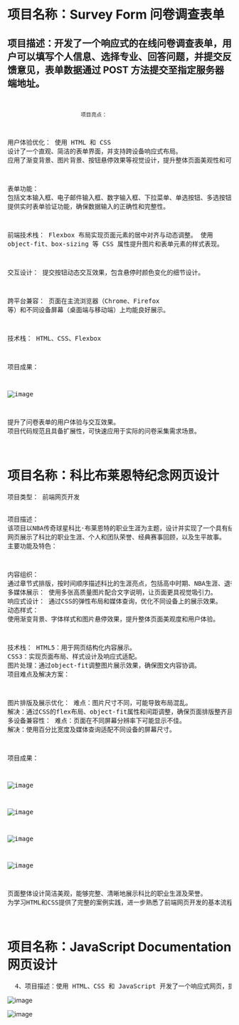 <h1>项目名称：Survey Form 问卷调查表单</h1>
<h2>项目描述：开发了一个响应式的在线问卷调查表单，用户可以填写个人信息、选择专业、回答问题，并提交反馈意见，表单数据通过 POST 方法提交至指定服务器端地址。</h2>
<pre>

  
                           项目亮点：
                           
                           
用户体验优化：
使用 HTML 和 CSS 设计了一个直观、简洁的表单界面，并支持跨设备响应式布局。
应用了渐变背景、图片背景、按钮悬停效果等视觉设计，提升整体页面美观性和可读性。


表单功能：
包括文本输入框、电子邮件输入框、数字输入框、下拉菜单、单选按钮、多选按钮和文本区域，满足多种数据采集需求。
提供实时表单验证功能，确保数据输入的正确性和完整性。


前端技术栈：
Flexbox 布局实现页面元素的居中对齐与动态调整。
使用 object-fit、box-sizing 等 CSS 属性提升图片和表单元素的样式表现。


交互设计：
提交按钮动态交互效果，包含悬停时颜色变化的细节设计。


跨平台兼容：
页面在主流浏览器（Chrome、Firefox 等）和不同设备屏幕（桌面端与移动端）上均能良好展示。


技术栈：
HTML、CSS、Flexbox

项目成果：

![image](https://github.com/user-attachments/assets/b29af638-77f9-4a4b-a766-199a53f56cee)


提升了问卷表单的用户体验与交互效果。
项目代码规范且具备扩展性，可快速应用于实际的问卷采集需求场景。

</pre>




<h1>项目名称：科比布莱恩特纪念网页设计</h1>
<pre>
项目类型： 前端网页开发

  
项目描述：
该项目以NBA传奇球星科比·布莱恩特的职业生涯为主题，设计并实现了一个具有纪念意义的个人网页。
网页展示了科比的职业生涯、个人和团队荣誉、经典赛事回顾，以及生平故事。
主要功能及特色：


内容组织： 
通过章节式排版，按时间顺序描述科比的生涯亮点，包括高中时期、NBA生涯、退役生活及纪念事件。
多媒体展示： 使用多张高质量图片配合文字说明，让页面更具视觉吸引力。
响应式设计： 通过CSS的弹性布局和媒体查询，优化不同设备上的展示效果。
动态样式： 使用渐变背景、字体样式和图片悬停效果，提升整体页面美观度和用户体验。


技术栈：
HTML5：用于网页结构化内容展示。
CSS3：实现页面布局、样式设计及响应式适配。
图片处理：通过object-fit调整图片展示效果，确保图文内容协调。
项目难点及解决方案：


图片排版及展示优化：
难点：图片尺寸不同，可能导致布局混乱。
解决：通过CSS的flex布局、object-fit属性和间距调整，确保页面排版整齐且视觉效果良好。
多设备兼容性：
难点：页面在不同屏幕分辨率下可能显示不佳。
解决：使用百分比宽度及媒体查询适配不同设备的屏幕尺寸。


项目成果：

![image](https://github.com/user-attachments/assets/11deed0c-6f00-4179-aed7-1dbec9803e82)

![image](https://github.com/user-attachments/assets/ab59e1a0-f200-427d-a53e-5ead55ea6d34)

![image](https://github.com/user-attachments/assets/e128261f-0522-4d3d-8480-5931d8e64fff)

![image](https://github.com/user-attachments/assets/b5e813d6-32ef-474f-a908-ff3ed4e89e4b)



页面整体设计简洁美观，能够完整、清晰地展示科比的职业生涯及荣誉。
为学习HTML和CSS提供了完整的案例实践，进一步熟悉了前端网页开发的基本流程和常用技术。

</pre>


<h1>
  项目名称：JavaScript Documentation 网页设计
</h1>
<pre>
  4、项目描述：使用 HTML、CSS 和 JavaScript 开发了一个响应式网页，提供了关于 JavaScript 的详细文档内容。网页采用了左右分栏布局设计，左侧为导航按钮，右侧为文档内容区域，提升了用户的浏览效率。通过按钮实现页面导航功能，每个按钮对应特定的文档章节。
</pre>

![image](https://github.com/user-attachments/assets/e7f316fa-331a-47f5-a924-8d409123a66c)

![image](https://github.com/user-attachments/assets/676a6f89-e5df-4e7a-a636-734a0266201a)


